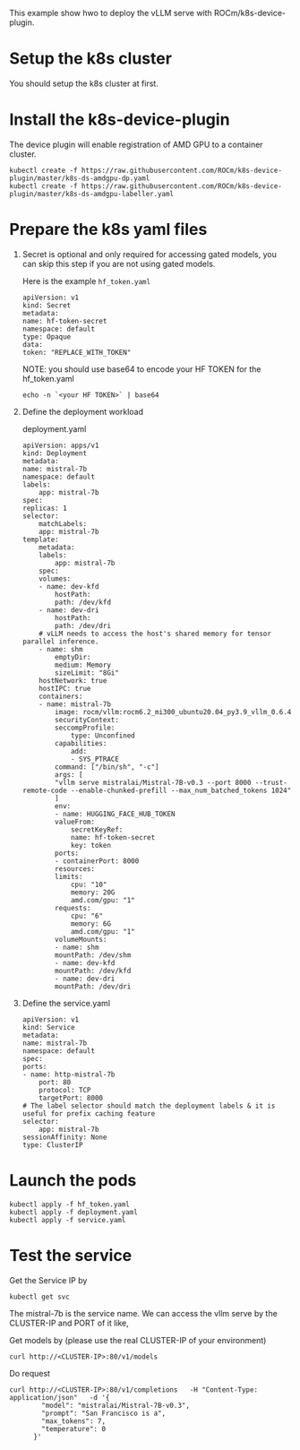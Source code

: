 This example show hwo to deploy the vLLM serve with ROCm/k8s-device-plugin.

# Setup the k8s cluster
You should setup the k8s cluster at first.

# Install the k8s-device-plugin
 The device plugin will enable registration of AMD GPU to a container cluster.

```
kubectl create -f https://raw.githubusercontent.com/ROCm/k8s-device-plugin/master/k8s-ds-amdgpu-dp.yaml
kubectl create -f https://raw.githubusercontent.com/ROCm/k8s-device-plugin/master/k8s-ds-amdgpu-labeller.yaml
```

# Prepare the k8s yaml files

1. Secret is optional and only required for accessing gated models, you can skip this step if you are not using gated models.

    Here is the example `hf_token.yaml`

    ```
    apiVersion: v1
    kind: Secret
    metadata:
    name: hf-token-secret
    namespace: default
    type: Opaque
    data:
    token: "REPLACE_WITH_TOKEN"
    ```

    NOTE: you should use base64 to encode your HF TOKEN for the hf_token.yaml

    ```
    echo -n `<your HF TOKEN>` | base64
    ```

2. Define the deployment workload
    
    deployment.yaml

    ```
    apiVersion: apps/v1
    kind: Deployment
    metadata:
    name: mistral-7b
    namespace: default
    labels:
        app: mistral-7b
    spec:
    replicas: 1
    selector:
        matchLabels:
        app: mistral-7b
    template:
        metadata:
        labels:
            app: mistral-7b
        spec:
        volumes:
        - name: dev-kfd
            hostPath:
            path: /dev/kfd
        - name: dev-dri
            hostPath:
            path: /dev/dri
        # vLLM needs to access the host's shared memory for tensor parallel inference.
        - name: shm
            emptyDir:
            medium: Memory
            sizeLimit: "8Gi"
        hostNetwork: true
        hostIPC: true
        containers:
        - name: mistral-7b
            image: rocm/vllm:rocm6.2_mi300_ubuntu20.04_py3.9_vllm_0.6.4
            securityContext:
            seccompProfile:
                type: Unconfined
            capabilities:
                add:
                - SYS_PTRACE
            command: ["/bin/sh", "-c"]
            args: [
            "vllm serve mistralai/Mistral-7B-v0.3 --port 8000 --trust-remote-code --enable-chunked-prefill --max_num_batched_tokens 1024"
            ]
            env:
            - name: HUGGING_FACE_HUB_TOKEN
            valueFrom:
                secretKeyRef:
                name: hf-token-secret
                key: token
            ports:
            - containerPort: 8000
            resources:
            limits:
                cpu: "10"
                memory: 20G
                amd.com/gpu: "1"
            requests:
                cpu: "6"
                memory: 6G
                amd.com/gpu: "1"
            volumeMounts:
            - name: shm
            mountPath: /dev/shm
            - name: dev-kfd
            mountPath: /dev/kfd
            - name: dev-dri
            mountPath: /dev/dri
    ```   

3. Define the service.yaml

    ```
    apiVersion: v1
    kind: Service
    metadata:
    name: mistral-7b
    namespace: default
    spec:
    ports:
    - name: http-mistral-7b
        port: 80
        protocol: TCP
        targetPort: 8000
    # The label selector should match the deployment labels & it is useful for prefix caching feature
    selector:
        app: mistral-7b
    sessionAffinity: None
    type: ClusterIP
    ```


# Launch the pods

```
kubectl apply -f hf_token.yaml
kubectl apply -f deployment.yaml
kubectl apply -f service.yaml
```
    

# Test the service

Get the Service IP by 

```
kubectl get svc
```
The mistral-7b is the service name. We can access the vllm serve by the CLUSTER-IP and PORT of it like,

Get models by (please use the real CLUSTER-IP of your environment)

```
curl http://<CLUSTER-IP>:80/v1/models
```

Do request
```
curl http://<CLUSTER-IP>:80/v1/completions   -H "Content-Type: application/json"   -d '{
        "model": "mistralai/Mistral-7B-v0.3",
        "prompt": "San Francisco is a",
        "max_tokens": 7,
        "temperature": 0
      }'
```


